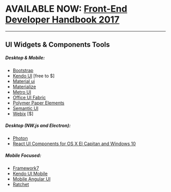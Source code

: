 # AVAILABLE NOW: [Front-End Developer Handbook 2017](https://frontendmasters.com/books/front-end-handbook/2017/)

***

## UI Widgets & Components Tools 

##### Desktop & Mobile:

* [Bootstrap](http://getbootstrap.com/components/)
* [Kendo UI](http://www.telerik.com/kendo-ui) [free to $]
* [Material ui](http://material-ui.com/)
* [Materialize](http://materializecss.com/)
* [Metro UI](http://metroui.org.ua/)
* [Office UI Fabric](http://dev.office.com/fabric)
* [Polymer Paper Elements](https://elements.polymer-project.org/browse?package=paper-elements)
* [Semantic UI](http://semantic-ui.com/)
* [Webix](http://webix.com/) [$]

##### Desktop (NW.js and Electron):

* [Photon](http://photonkit.com/)
* [React UI Components for OS X El Capitan and Windows 10](http://gabrielbull.github.io/react-desktop/)

##### Mobile Focused:

* [Framework7](http://www.idangero.us/framework7)
* [Kendo UI Mobile](http://demos.telerik.com/kendo-ui/m/index)
* [Mobile Angular UI](http://mobileangularui.com/)
* [Ratchet](http://goratchet.com/)






































 






